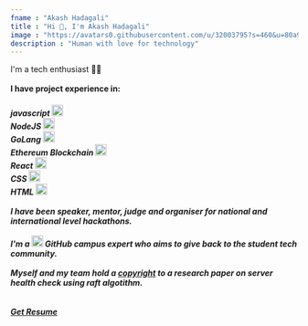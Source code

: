 ```yaml
---
fname : "Akash Hadagali"
title : "Hi 👋, I'm Akash Hadagali"
image : "https://avatars0.githubusercontent.com/u/32003795?s=460&u=80a93697dc85a7c49078821780a5adcd7aaaac83&v=4"
description : "Human with love for technology"
---
```


<!-- Hi <span class="emoji-m">👋</span>, 
<br> -->

I'm a tech enthusiast <span>🧑‍💻</span>
<br>
<br>
<b>I have project experience in:</b><br>
<h5>
javascript  <img src="https://emojis.slackmojis.com/emojis/images/1450441296/151/javascript.png?1450441296"
     alt="Markdown Monster icon"
     height="20rem" width="auto" />

<br>
NodeJS  <img src="https://emojis.slackmojis.com/emojis/images/1533426774/4425/nodejs.png?1533426774"
     alt="Markdown Monster icon"
     height="20rem" width="auto" />

<br>
GoLang  <img src="https://emojis.slackmojis.com/emojis/images/1454546974/291/golang.png?1454546974"
     alt="Markdown Monster icon"
     height="20rem" width="auto"/>



<br>
Ethereum Blockchain  <img src="https://emojis.slackmojis.com/emojis/images/1570483648/6627/ethereum.png?1570483648"
     alt="Markdown Monster icon"
     height="20rem" width="auto" />

<br>
React  <img src="https://emojis.slackmojis.com/emojis/images/1473950148/1161/react.png?1473950148"
     alt="Markdown Monster icon"
     height="20rem" width="auto" />

<br>
CSS <img src="https://emojis.slackmojis.com/emojis/images/1497185511/2411/css.jpg?1497185511"
     alt="Markdown Monster icon"
     height="20rem" width="auto" />

<br>
HTML  <img src="https://emojis.slackmojis.com/emojis/images/1470343792/719/html5.png?1470343792"
     alt="Markdown Monster icon"
     height="20rem" width="auto" />

<br>
<br>
I have been speaker, mentor, judge and organiser for national and international level hackathons.
<br>
<br>
I'm a <img src="https://emojis.slackmojis.com/emojis/images/1450822151/257/github.png?1450822151"
     alt="Markdown Monster icon"
     height="20rem" width="auto" /> GitHub campus expert who aims to give back to the student tech community.
<br>
<br>
Myself and my team hold a <a href="https://drive.google.com/file/d/1hl_NwWrr2gvDAevVB_oLdv8kEcKD2gHd/view?usp=sharing" target="blank" class="btn btn-transparent">copyright</a> to a research paper on server health check using raft algotithm. 
<br>
<br>
<br>
<a href="https://drive.google.com/file/d/1UjcxPKhf7cjGENHnk6wL4kdjD9A4TTpb/view"  target="blank"class="btn btn-primary">Get Resume</a>

<!-- ![](https://emojis.slackmojis.com/emojis/images/1450441296/151/javascript.png?1450441296)! -->

<!-- https://drive.google.com/file/d/1hl_NwWrr2gvDAevVB_oLdv8kEcKD2gHd/view?usp=sharing -->